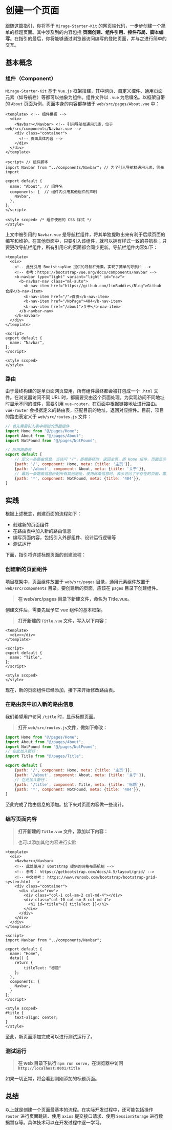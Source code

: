 # 创建一个页面

跟随这篇指引，你将基于 `Mirage-Starter-Kit` 的网页端代码，一步步创建一个简单的标题页面。其中涉及到的内容包括 **页面创建、组件引用、控件布局、脚本编写**。在指引的最后，你将能够通过浏览器访问编写的登陆页面，并与之进行简单的交互。

## 基本概念

### 组件（Component）

`Mirage-Starter-Kit` 基于 `Vue.js` 框架搭建，其中网页、自定义控件、通用页面元素（如导航栏）等都可以抽象为组件。组件文件以 `.vue` 为后缀名。以框架自带的 `About` 页面为例，页面本身的内容都存储于 `web/src/pages/About.vue` 中：

```vue
<template> <!-- 组件模板 -->
  <div>
    <Navbar></Navbar> <!-- 引用导航栏通用元素，位于 web/src/components/Navbar.vue -->
    <div class="container">
      <!-- 页面具体内容 -->
    </div>
  </div>
</template>

<script> // 组件脚本
import Navbar from "../components/Navbar"; // 为了引入导航栏通用元素，需先 import

export default {
  name: "About", // 组件名
  components: {  // 组件内引用其他组件的声明
    Navbar,
  },
};
</script>

<style scoped> /* 组件使用的 CSS 样式 */
</style>
```

上文中被引用的 `Navbar.vue` 是导航栏组件，将其单独提取出来有利于后续页面的编写和维护。在其他页面中，只要引入该组件，就可以拥有样式一致的导航栏；只要更改导航栏组件，所有引用它的页面都会同步更新。导航栏组件内容如下：

```vue
<template>
  <div>
    <!-- 此处引用 BootstrapVue 提供的导航栏元素，实现了简单的导航栏 -->
    <!-- 参考：https://bootstrap-vue.org/docs/components/navbar -->
    <b-navbar type="light" variant="light" id="nav">
      <b-navbar-nav class="ml-auto">
        <b-nav-item href="https://github.com/limBuddies/Blog">Github 仓库</b-nav-item>
        <b-nav-item href="/">首页</b-nav-item>
        <b-nav-item href="/NoPage">404</b-nav-item>
        <b-nav-item href="/about">关于</b-nav-item>
      </b-navbar-nav>
    </b-navbar>
  </div>
</template>

<script>
export default {
  name: "Navbar",
};
</script>

<style scoped>
</style>
```

### 路由

由于最终构建的是单页面网页应用，所有组件最终都会被打包成一个 `.html` 文件。在浏览器访问不同 URL 时，都需要交由这个页面处理。为实现访问不同地址时显示不同的控件，需要引用 `vue-router`，在页面中根据链接地址进行路由。`vue-router` 会根据定义的路由表，匹配目前的地址，返回对应控件。目前，项目的路由表定义于 `web/src/routes.js` 文件：

```javascript
// 首先需要引入表中用到的页面组件
import Home from "@/pages/Home";
import About from "@/pages/About";
import NotFound from "@/pages/NotFound";

// 应用路由表
export default [
    // 定义一条路由信息，当访问 "/"，即根路径时，返回主页，即 Home 组件，页面显示标题为 "主页"
    {path: '/', component: Home, meta: {title: '主页'}}, 
    {path: '/about', component: About, meta: {title: '关于'}},
    // 最后一条路由信息匹配所有其他地址，使用此条信息时，表示访问了不存在的页面，需要处理404情况
    {path: '*', component: NotFound, meta: {title: '404'}},
]
```

## 实践

根据上述概念，创建页面的流程如下：

+ 创建新的页面组件
+ 在路由表中加入新的路由信息
+ 编写页面内容，包括引入外部组件、设计运行逻辑等
+ 测试运行

下面，指引将详述标题页面的创建流程：

### 创建新的页面组件

项目框架中，页面组件放置于 `web/src/pages` 目录，通用元素组件放置于 `web/src/components` 目录。要创建新的页面，应该在 `pages` 目录下创建组件。

> **在 web/src/pages 目录下新建文件，命名为 Title.vue。**

创建文件后，需要先赋予它 vue 组件的基本框架。

> **打开新建的 `Title.vue` 文件，写入以下内容：**

```vue
<template>
  <div></div>
</template>

<script>
export default {
  name: "Title",
};
</script>

<style scoped>
</style>
```

现在，新的页面组件已经添加，接下来开始修改路由表。

### 在路由表中加入新的路由信息

我们希望用户访问 `/title` 时，显示标题页面。

> **打开 `web/src/routes.js`文件，做如下修改：**

```javascript
import Home from "@/pages/Home";
import About from "@/pages/About";
import NotFound from "@/pages/NotFound";
// 在此加入新行：
import Title from "@/pages/Title";

export default [
    {path: '/', component: Home, meta: {title: '主页'}},
    {path: '/about', component: About, meta: {title: '关于'}},
    // 在此加入新行：
    {path: '/title', component: Title, meta: {title: '标题'}},
    {path: '*', component: NotFound, meta: {title: '404'}},
]
```

至此完成了路由信息的添加。接下来对页面内容做一些设计。

### 编写页面内容

> **打开新建的 `Title.vue` 文件，添加以下内容：**
>
> 也可以添加其他内容进行实验

```vue
<template>
  <div>
    <Navbar></Navbar>
    <!-- 此处使用了 Bootstrap 提供的网格布局机制 -->
    <!-- 参考： https://getbootstrap.com/docs/4.5/layout/grid/ -->
    <!-- 中文参考： https://www.runoob.com/bootstrap/bootstrap-grid-system.html -->
    <div class="container">
      <div class="row">
        <div class="col-1 col-sm-2 col-md-4"></div>
        <div class="col-10 col-sm-8 col-md-4">
          <h1 id="title">{{ titleText }}</h1>
        </div>
      </div>
    </div>
  </div>
</template>

<script>
import Navbar from "../components/Navbar";

export default {
  name: "Home",
  data() {
    return {
        titleText: "标题"
    };
  },
  components: {
    Navbar,
  }
};
</script>

<style scoped>
#title {
    text-align: center;
}
</style>
```

至此，新页面添加完成可以进行测试运行了。

### 测试运行

> **在 web 目录下执行 `npm run serve`，在浏览器中访问 `http://localhost:8081/title`**

如果一切正常，将会看到刚刚添加的标题页面。

## 总结

以上就是创建一个页面最基本的流程。在实际开发过程中，还可能包括操作 `router` 进行页面跳转、使用 `axios` 提交接口请求、使用 `SessionStorage` 进行数据暂存等。具体技术可以在开发过程中逐一学习。